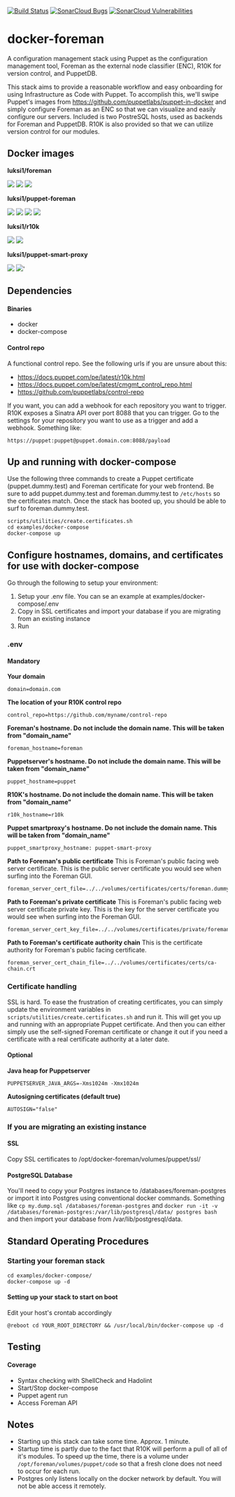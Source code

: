 [![Build Status](https://travis-ci.org/luksi1/docker-foreman.svg?branch=master)](https://travis-ci.org/luksi1/docker-foreman)
[![SonarCloud Bugs](https://sonarcloud.io/api/project_badges/measure?project=luksi1_docker-foreman&metric=bugs)](https://sonarcloud.io/component_measures/metric/reliability_rating/list?id=luksi1_docker-foreman)
[![SonarCloud Vulnerabilities](https://sonarcloud.io/api/project_badges/measure?project=luksi1_docker-foreman&metric=vulnerabilities)](https://sonarcloud.io/component_measures/metric/security_rating/list?id=luksi1_docker-foreman)

# docker-foreman

A configuration management stack using Puppet as the configuration management tool, Foreman as the external node classifier (ENC), R10K for version control, and PuppetDB.

This stack aims to provide a reasonable workflow and easy onboarding for using Infrastructure as Code with Puppet. To accomplish
this, we'll swipe Puppet's images from https://github.com/puppetlabs/puppet-in-docker and simply configure Foreman as an ENC so
that we can visualize and easily configure our servers. Included is two PostreSQL hosts, used as backends for Foreman and PuppetDB. R10K is also provided so that we can utilize version control for our modules.

## Docker images

**luksi1/foreman**

[![](https://images.microbadger.com/badges/image/luksi1/foreman:1.23.svg)](https://microbadger.com/images/luksi1/foreman:1.23 "Get your own image badge on microbadger.com") [![](https://images.microbadger.com/badges/version/luksi1/foreman:1.23.svg)](https://microbadger.com/images/luksi1/foreman:1.23 "Get your own version badge on microbadger.com") [![](https://images.microbadger.com/badges/license/luksi1/foreman:1.23.svg)](https://microbadger.com/images/luksi1/foreman:1.23 "Get your own license badge on microbadger.com")

**luksi1/puppet-foreman**   

[![](https://images.microbadger.com/badges/image/luksi1/puppetserver-foreman.svg)](https://microbadger.com/images/luksi1/puppetserver-foreman "Get your own image badge on microbadger.com") [![](https://images.microbadger.com/badges/version/luksi1/puppetserver-foreman:6.7.1.svg)](https://microbadger.com/images/luksi1/puppetserver-foreman:6.7.1 "Get your own version badge on microbadger.com") [![](https://images.microbadger.com/badges/commit/luksi1/puppetserver-foreman:6.7.1.svg)](https://microbadger.com/images/luksi1/puppetserver-foreman:6.7.1 "Get your own commit badge on microbadger.com") [![](https://images.microbadger.com/badges/license/luksi1/puppetserver-foreman:6.7.1.svg)](https://microbadger.com/images/luksi1/puppetserver-foreman:6.7.1 "Get your own license badge on microbadger.com")

**luksi1/r10k**

[![](https://images.microbadger.com/badges/image/luksi1/r10k:3.3.1.svg)](https://microbadger.com/images/luksi1/r10k:2.6.5 "Get your own image badge on microbadger.com")
[![](https://images.microbadger.com/badges/version/luksi1/r10k:3.3.1.svg)](https://microbadger.com/images/luksi1/r10k:2.6.5 "Get your own version badge on microbadger.com")

**luksi1/puppet-smart-proxy**

[![](https://images.microbadger.com/badges/image/luksi1/puppet-smart-proxy:1.23.svg)](https://microbadger.com/images/luksi1/puppet-smart-proxy:1.23 "Get your own image badge on microbadger.com")
[![](https://images.microbadger.com/badges/version/luksi1/puppet-smart-proxy:1.23.svg)](https://microbadger.com/images/luksi1/puppet-smart-proxy:1.23 "Get your own version badge on microbadger.com")'

## Dependencies

#### Binaries
- docker
- docker-compose

#### Control repo
A functional control repo. See the following urls if you are unsure about this:
  - https://docs.puppet.com/pe/latest/r10k.html
  - https://docs.puppet.com/pe/latest/cmgmt_control_repo.html
  - https://github.com/puppetlabs/control-repo

If you want, you can add a webhook for each repository you want to trigger. R10K exposes a Sinatra API over port 8088 that you can trigger. Go to the settings for your repository you want to use as a trigger and add a webhook. Something like:

```
https://puppet:puppet@puppet.domain.com:8088/payload
```

## Up and running with docker-compose

Use the following three commands to create a Puppet certificate (puppet.dummy.test) and Foreman certificate for your web frontend.
Be sure to add puppet.dummy.test and foreman.dummy.test to `/etc/hosts` so the certificates match. Once the stack has booted
up, you should be able to surf to foreman.dummy.test.

```
scripts/utilities/create.certificates.sh
cd examples/docker-compose
docker-compose up
```

## Configure hostnames, domains, and certificates for use with docker-compose

Go through the following to setup your environment:

1. Setup your .env file. You can se an example at examples/docker-compose/.env
2. Copy in SSL certificates and import your database if you are migrating from an existing instance
3. Run

### .env

#### Mandatory

**Your domain**
```
domain=domain.com
```

**The location of your R10K control repo**
```
control_repo=https://github.com/myname/control-repo
```

**Foreman's hostname. Do not include the domain name. This will be taken from "domain_name"**
```
foreman_hostname=foreman
```

**Puppetserver's hostname. Do not include the domain name. This will be taken from "domain_name"**
```
puppet_hostname=puppet
```

**R10K's hostname. Do not include the domain name. This will be taken from "domain_name"**
```
r10k_hostname=r10k
```

**Puppet smartproxy's hostname. Do not include the domain name. This will be taken from "domain_name"**
```
puppet_smartproxy_hostname: puppet-smart-proxy
```

**Path to Foreman's public certificate**
This is Foreman's public facing web server certificate. This is the public server certificate you would see when
surfing into the Foreman GUI.
```
foreman_server_cert_file=../../volumes/certificates/certs/foreman.dummy.test.crt
```

**Path to Foreman's private certificate**
This is Foreman's public facing web server certificate private key. This is the key for the server certificate you would see when
surfing into the Foreman GUI.
```
foreman_server_cert_key_file=../../volumes/certificates/private/foreman.dummy.test.key
```

**Path to Foreman's certificate authority chain**
This is the certificate authority for Foreman's public facing certificate.
```
foreman_server_cert_chain_file=../../volumes/certificates/certs/ca-chain.crt
```

### Certificate handling

SSL is hard. To ease the frustration of creating certificates, you can simply update the environment variables in 
`scripts/utilities/create.certificates.sh` and run it. This will get you up and running with an appropriate Puppet certificate.
And then you can either simply use the self-signed Foreman certificate or change it out if you need a certificate with a real
certificate authority at a later date.

#### Optional

**Java heap for Puppetserver**
```
PUPPETSERVER_JAVA_ARGS=-Xms1024m -Xmx1024m
```

**Autosigning certificates (default true)**
```
AUTOSIGN="false"
```

### If you are migrating an existing instance

#### SSL

Copy SSL certificates to /opt/docker-foreman/volumes/puppet/ssl/

#### PostgreSQL Database

You'll need to copy your Postgres instance to /databases/foreman-postgres or import it into Postgres using conventional
docker commands. Something like `cp my.dump.sql /databases/foreman-postgres` and `docker run -it -v /databases/foreman-postgres:/var/lib/postgresql/data/ postgres bash` and then import your database from /var/lib/postgresql/data.

## Standard Operating Procedures

### Starting your foreman stack

```
cd examples/docker-compose/
docker-compose up -d
```

#### Setting up your stack to start on boot

Edit your host's crontab accordingly
```
@reboot cd YOUR_ROOT_DIRECTORY && /usr/local/bin/docker-compose up -d
```

## Testing

#### Coverage

- Syntax checking with ShellCheck and Hadolint
- Start/Stop docker-compose
- Puppet agent run
- Access Foreman API

## Notes

- Starting up this stack can take some time. Approx. 1 minute.
- Startup time is partly due to the fact that R10K will perform a pull of all of it's modules. To speed up the time, there is a volume under `/opt/foreman/volumes/puppet/code` so that a fresh clone does not need to occur for each run.
- Postgres only listens locally on the docker network by default. You will not be able access it remotely.
